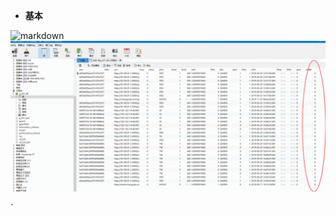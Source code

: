 - **基本**

![markdown](https://www.mdeditor.com/images/logos/markdown.png "markdown")
![markdown](/images/1.png "markdown")
<html>
<body>

<p id="demo"></p>

<script>
document.getElementById("demo").innerHTML = "Hello World!";
</script>

</body>
</html>`